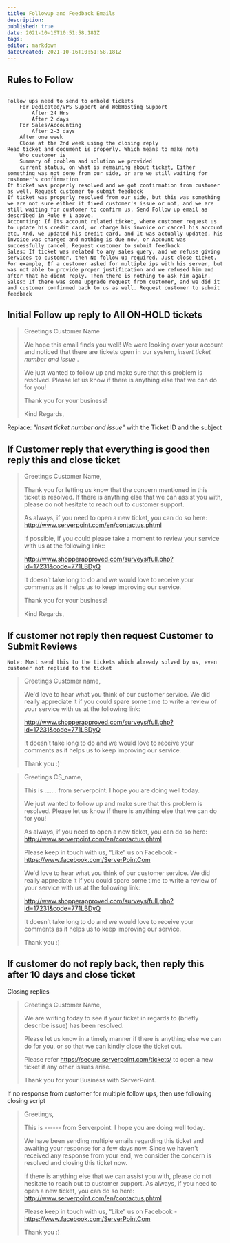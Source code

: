 ```yaml
---
title: Followup and Feedback Emails 
description: 
published: true
date: 2021-10-16T10:51:58.181Z
tags: 
editor: markdown
dateCreated: 2021-10-16T10:51:58.181Z
---
```


## Rules to Follow
## 
    Follow ups need to send to onhold tickets
        For Dedicated/VPS Support and WebHosting Support
            After 24 Hrs
            After 2 days
        For Sales/Accounting
            After 2-3 days
        After one week
        Close at the 2nd week using the closing reply
    Read ticket and document is properly. Which means to make note
        Who customer is
        Summary of problem and solution we provided
        current status, on what is remaining about ticket, Either something was not done from our side, or are we still waiting for customer's confirmation
    If ticket was properly resolved and we got confirmation from customer as well, Request customer to submit feedback
    If ticket was properly resolved from our side, but this was something we are not sure either it fixed customer's issue or not, and we are still waiting for customer to confirm us, Send Follow up email as described in Rule # 1 above.
    Accounting: If Its account related ticket, where customer request us to update his credit card, or charge his invoice or cancel his account etc, And, we updated his credit card, and It was actually updated, his invoice was charged and nothing is due now, or Account was successfully cancel, Request customer to submit feedback
    Sales: If ticket was related to any sales query, and we refuse giving services to customer, then No follow up required. Just close ticket. For example, If a customer asked for multiple ips with his server, but was not able to provide proper justification and we refused him and after that he didnt reply. Then there is nothing to ask him again.
    Sales: If there was some upgrade request from customer, and we did it and customer confirmed back to us as well. Request customer to submit feedback

    
  ##  
    
    
## Initial Follow up reply to All ON-HOLD tickets



> Greetings Customer Name
> 
> We hope this email finds you well! We were looking over your account and noticed that there are tickets open in our system, _insert ticket number and issue_ .
> 
> We just wanted to follow up and make sure that this problem is resolved. Please let us know if there is anything else that we can do for you!
> 
> Thank you for your business!
> 
> Kind Regards,

Replace: "_insert ticket number and issue_" with the Ticket ID and the subject


## If Customer reply that everything is good then reply this and close ticket



> Greetings Customer Name,
> 
> 
> Thank you for letting us know that the concern mentioned in this ticket is resolved. If there is anything else that we can assist you with, please do not hesitate to reach out to customer support.
> 
> As always, if you need to open a new ticket, you can do so here: http://www.serverpoint.com/en/contactus.phtml
> 
> If possible, if you could please take a moment to review your service with us at the following link::
> 
> http://www.shopperapproved.com/surveys/full.php?id=17231&code=771LBDyQ
> 
>  
> 
> It doesn’t take long to do and we would love to receive your comments as it helps us to keep improving our service.
> 
> Thank you for your business!
> 
> 
> Kind Regards,



## If customer not reply then request Customer to Submit Reviews

    Note: Must send this to the tickets which already solved by us, even customer not replied to the ticket
    
    
    

> Greetings Customer name,
> 
> We'd love to hear what you think of our customer service.
> We did really appreciate it if you could spare some time to write a review of your service with us at the following link:
> 
> http://www.shopperapproved.com/surveys/full.php?id=17231&code=771LBDyQ
> 
>  
> 
> It doesn’t take long to do and we would love to receive your comments as it helps us to keep improving our service.
> 
> Thank you :)





> Greetings CS_name,
> 
> This is ....... from serverpoint. I hope you are doing well today.
> 
> We just wanted to follow up and make sure that this problem is resolved. Please let us know if there is anything else that we can do for you!
> 
> As always, if you need to open a new ticket, you can do so here: http://www.serverpoint.com/en/contactus.phtml
> 
> Please keep in touch with us, “Like” us on Facebook - https://www.facebook.com/ServerPointCom
> 
> We'd love to hear what you think of our customer service.
> We did really appreciate it if you could spare some time to write a review of your service with us at the following link:
> 
> http://www.shopperapproved.com/surveys/full.php?id=17231&code=771LBDyQ
> 
> 
> It doesn’t take long to do and we would love to receive your comments as it helps us to keep improving our service.
> 
> Thank you :)
> 
> 



## If customer do not reply back, then reply this after 10 days and close ticket

Closing replies

> Greetings Customer Name,
> 
> We are writing today to see if your ticket in regards to (briefly describe issue) has been resolved.  
> 
> Please let us know in a timely manner if there is anything else we can do for you, or so that we can kindly close the ticket out.  
> 
> Please refer https://secure.serverpoint.com/tickets/ to open a new ticket if any other issues arise.
> 
> Thank you for your Business with ServerPoint. 

If no response from customer for multiple follow ups, then use following closing script

> Greetings,
> 
> This is ------ from Serverpoint. I hope you are doing well today. 
> 
> We have been sending multiple emails regarding this ticket and awaiting your response for a few days now. 
> Since we haven't received any response from your end, we consider the concern is resolved and closing this ticket now. 
> 
> If there is anything else that we can assist you with, please do not hesitate to reach out to customer support. 
> As always, if you need to open a new ticket, you can do so here: http://www.serverpoint.com/en/contactus.phtml
> 
> Please keep in touch with us, “Like” us on Facebook - https://www.facebook.com/ServerPointCom
> 
> Thank you :)